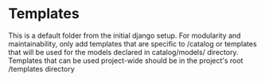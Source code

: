 # Templates

This is a default folder from the initial django setup. For modularity and maintainability, only add templates that are specific to /catalog or templates that will be used for the models declared in catalog/models/ directory. Templates that can be used project-wide should be in the project's root /templates directory